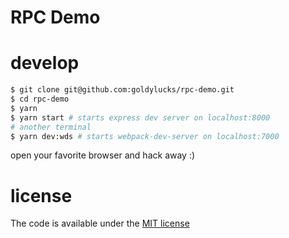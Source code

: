 # RPC Demo

# develop
```bash
$ git clone git@github.com:goldylucks/rpc-demo.git
$ cd rpc-demo
$ yarn
$ yarn start # starts express dev server on localhost:8000 
# another terminal
$ yarn dev:wds # starts webpack-dev-server on localhost:7000 
```

open your favorite browser and hack away :)

# license
The code is available under the [MIT license](https://opensource.org/licenses/MIT)
